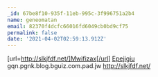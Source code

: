 ```yaml
---
_id: 67be8f10-935f-11eb-995c-3f996751a2b4
name: geneomatan
email: 82370f4dcfc66016fd6049cb0bd9cf75
permalink: false
date: '2021-04-02T02:59:13.912Z'
---
```

[url=http://slkjfdf.net/]Mwifizax[/url] <a href="http://slkjfdf.net/">Epejigiu</a> gqn.pgnk.blog.bguiz.com.pad.jw http://slkjfdf.net/
